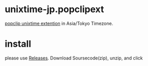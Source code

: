 unixtime-jp.popclipext
====

[popclip unixtime extention](https://github.com/pilotmoon/PopClip-Extensions/blob/master/extensions/UnixTime.popclipextz) in Asia/Tokyo Timezone.

# install
please use [Releases](https://github.com/legnoh/popclip-unixtime-jp/releases).
Download Soursecode(zip), unzip, and click
